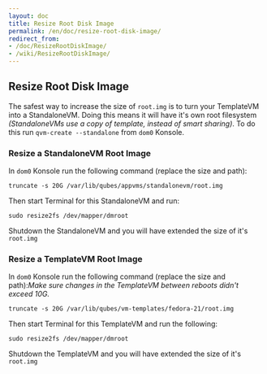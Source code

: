 ```yaml
---
layout: doc
title: Resize Root Disk Image
permalink: /en/doc/resize-root-disk-image/
redirect_from:
- /doc/ResizeRootDiskImage/
- /wiki/ResizeRootDiskImage/
---
```


Resize Root Disk Image
----------------------

The safest way to increase the size of `root.img` is to turn your TemplateVM into a StandaloneVM. Doing this means it will have it's own root filesystem *(StandaloneVMs use a copy of template, instead of smart sharing)*. To do this run `qvm-create --standalone` from `dom0` Konsole.

### Resize a StandaloneVM Root Image

In `dom0` Konsole run the following command (replace the size and path):

~~~
truncate -s 20G /var/lib/qubes/appvms/standalonevm/root.img
~~~

Then start Terminal for this StandaloneVM and run:

~~~
sudo resize2fs /dev/mapper/dmroot
~~~

Shutdown the StandaloneVM and you will have extended the size of it's `root.img`


### Resize a TemplateVM Root Image

In `dom0` Konsole run the following command (replace the size and path):*Make sure changes in the TemplateVM between reboots didn't exceed 10G.*

~~~
truncate -s 20G /var/lib/qubes/vm-templates/fedora-21/root.img
~~~

Then start Terminal for this TemplateVM and run the following:

~~~
sudo resize2fs /dev/mapper/dmroot
~~~

Shutdown the TemplateVM and you will have extended the size of it's `root.img`
